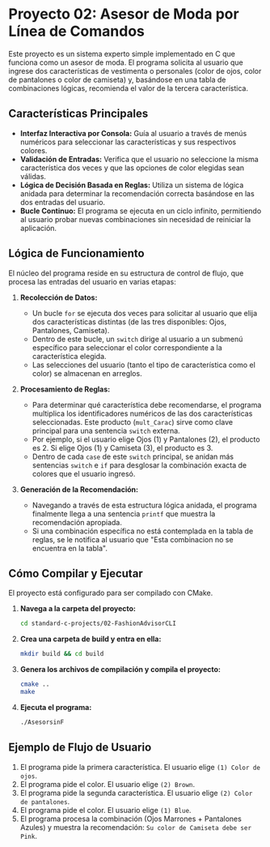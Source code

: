 # Proyecto 02: Asesor de Moda por Línea de Comandos

Este proyecto es un sistema experto simple implementado en C que funciona como un asesor de moda. El programa solicita al usuario que ingrese dos características de vestimenta o personales (color de ojos, color de pantalones o color de camiseta) y, basándose en una tabla de combinaciones lógicas, recomienda el valor de la tercera característica.

## Características Principales
*   **Interfaz Interactiva por Consola:** Guía al usuario a través de menús numéricos para seleccionar las características y sus respectivos colores.
*   **Validación de Entradas:** Verifica que el usuario no seleccione la misma característica dos veces y que las opciones de color elegidas sean válidas.
*   **Lógica de Decisión Basada en Reglas:** Utiliza un sistema de lógica anidada para determinar la recomendación correcta basándose en las dos entradas del usuario.
*   **Bucle Continuo:** El programa se ejecuta en un ciclo infinito, permitiendo al usuario probar nuevas combinaciones sin necesidad de reiniciar la aplicación.

## Lógica de Funcionamiento
El núcleo del programa reside en su estructura de control de flujo, que procesa las entradas del usuario en varias etapas:

1.  **Recolección de Datos:**
    *   Un bucle `for` se ejecuta dos veces para solicitar al usuario que elija dos características distintas (de las tres disponibles: Ojos, Pantalones, Camiseta).
    *   Dentro de este bucle, un `switch` dirige al usuario a un submenú específico para seleccionar el color correspondiente a la característica elegida.
    *   Las selecciones del usuario (tanto el tipo de característica como el color) se almacenan en arreglos.

2.  **Procesamiento de Reglas:**
    *   Para determinar qué característica debe recomendarse, el programa multiplica los identificadores numéricos de las dos características seleccionadas. Este producto (`mult_Carac`) sirve como clave principal para una sentencia `switch` externa.
    *   Por ejemplo, si el usuario elige Ojos (1) y Pantalones (2), el producto es 2. Si elige Ojos (1) y Camiseta (3), el producto es 3.
    *   Dentro de cada `case` de este `switch` principal, se anidan más sentencias `switch` e `if` para desglosar la combinación exacta de colores que el usuario ingresó.

3.  **Generación de la Recomendación:**
    *   Navegando a través de esta estructura lógica anidada, el programa finalmente llega a una sentencia `printf` que muestra la recomendación apropiada.
    *   Si una combinación específica no está contemplada en la tabla de reglas, se le notifica al usuario que "Esta combinacion no se encuentra en la tabla".

## Cómo Compilar y Ejecutar
El proyecto está configurado para ser compilado con CMake.

1.  **Navega a la carpeta del proyecto:**
    ```bash
    cd standard-c-projects/02-FashionAdvisorCLI
    ```

2.  **Crea una carpeta de build y entra en ella:**
    ```bash
    mkdir build && cd build
    ```

3.  **Genera los archivos de compilación y compila el proyecto:**
    ```bash
    cmake ..
    make
    ```

4.  **Ejecuta el programa:**
    ```bash
    ./AsesorsinF
    ```

## Ejemplo de Flujo de Usuario
1.  El programa pide la primera característica. El usuario elige `(1) Color de ojos`.
2.  El programa pide el color. El usuario elige `(2) Brown`.
3.  El programa pide la segunda característica. El usuario elige `(2) Color de pantalones`.
4.  El programa pide el color. El usuario elige `(1) Blue`.
5.  El programa procesa la combinación (Ojos Marrones + Pantalones Azules) y muestra la recomendación: `Su color de Camiseta debe ser Pink`.